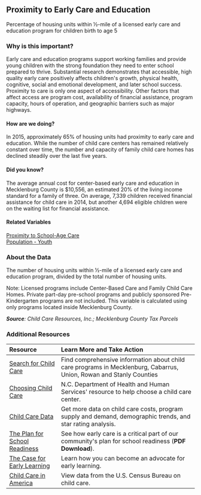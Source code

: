 ## Proximity to Early Care and Education
Percentage of housing units within &#189;-mile of a licensed early care and education program for children birth to age 5

### Why is this important?
Early care and education programs support working families and provide young children with the strong foundation they need to enter school prepared to thrive. Substantial research demonstrates that accessible, high quality early care positively affects children's growth, physical health, cognitive, social and emotional development, and later school success. Proximity to care is only one aspect of accessibility. Other factors that affect access are program cost, availability of financial assistance, program capacity, hours of operation, and geographic barriers such as major highways.

#### How are we doing?
In 2015, approximately 65% of housing units had proximity to early care and education. While the number of child care centers has remained relatively constant over time, the number and capacity of family child care homes has declined steadily over the last five years.

#### Did you know?
The average annual cost for center-based early care and education in Mecklenburg County is $10,556, an estimated 20% of the living income standard for a family of three. On average, 7,339 children received financial assistance for child care in 2014, but another 4,694 eligible children were on the waiting list for financial assistance.

#### Related Variables
<a href="javascript:void(0)" onclick="model.metricId = 'm22'">Proximity to School-Age Care</a>  
<a href="javascript:void(0)" onclick="model.metricId = 'm12'">Population - Youth</a>  

### About the Data
The number of housing units within &#189;-mile of a licensed early care and education program, divided by the total number of housing units. 

Note: Licensed programs include Center-Based Care and Family Child Care Homes. Private part-day pre-school programs and publicly sponsored Pre-Kindergarten programs are not included. This variable is calculated using only programs located inside Mecklenburg County.

_**Source**: Child Care Resources, Inc.; Mecklenburg County Tax Parcels_

### Additional Resources
|Resource | Learn More and Take Action |
|:--- | :--- |
|[Search for Child Care](http://www.childcareresourcesinc.org/parents-families/search-for-child-care/)| Find comprehensive information about child care programs in Mecklenburg, Cabarrus, Union, Rowan and Stanly Counties
|[Choosing Child Care](http://ncchildcare.nc.gov/parents/pr_sn2_ov.asp)| N.C. Department of Health and Human Services' resource to help choose a child care center.
|[Child Care Data](http://www.childcareresourcesinc.org/publications-and-multimedia/data-reports/)|Get more data on child care costs, program supply and demand, demographic trends, and star rating analysis.
|[The Plan for School Readiness](http://cfcrights.org/wp-content/uploads/2011/01/LKC-School-Readiness-Plan-without-Appendix.pdf)|See how early care is a critical part of our community's plan for school readiness (**PDF Download**).
|[The Case for Early Learning](http://cfcrights.org/wp-content/uploads/2011/10/2014-Early-Learning-Flyer.pdf)|Learn how you can become an advocate for early learning.
|[Child Care in America](http://www.census.gov/library/infographics/child_care.html)| View data from the U.S. Census Bureau on child care.
